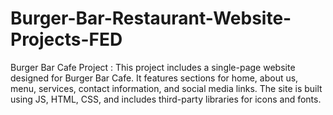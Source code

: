 # Burger-Bar-Restaurant-Website-Projects-FED
Burger Bar Cafe Project : This project includes a single-page website designed for Burger Bar Cafe. It features sections for home, about us, menu, services, contact information, and social media links. The site is built using JS, HTML, CSS, and includes third-party libraries for icons and fonts.
